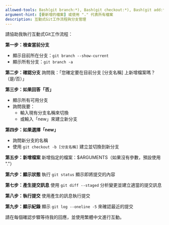 ```yaml
---
allowed-tools: Bash(git branch:*), Bash(git checkout:*), Bash(git add:*), Bash(git status:*), Bash(git commit:*), Bash(git log:*), Bash(git diff:*)
argument-hint: [要新增的檔案] 或使用 "." 代表所有檔案
description: 互動式Git工作流程與分支管理
---
```


請協助我執行互動式Git工作流程：

**第一步：檢查當前分支**
- 顯示目前所在分支：`git branch --show-current`
- 顯示所有分支：`git branch -a`

**第二步：確認分支**
詢問我：「您確定要在目前分支 [分支名稱] 上新增檔案嗎？（是/否）」

**第三步：如果回答「否」**
- 顯示所有可用分支
- 詢問我要：
  - 輸入現有分支名稱來切換
  - 或輸入「new」來建立新分支

**第四步：如果選擇「new」**
- 詢問新分支的名稱
- 使用 `git checkout -b [分支名稱]` 建立並切換到新分支

**第五步：新增檔案**
新增指定的檔案：$ARGUMENTS（如果沒有參數，預設使用 "."）

**第六步：顯示狀態**
執行 `git status` 顯示即將提交的內容

**第七步：產生提交訊息**
使用 `git diff --staged` 分析變更並建立適當的提交訊息

**第八步：執行提交**
使用產生的訊息執行提交

**第九步：顯示紀錄**
顯示 `git log --oneline -5` 來確認最近的提交

請在每個確認步驟等待我的回應，並使用繁體中文進行互動。